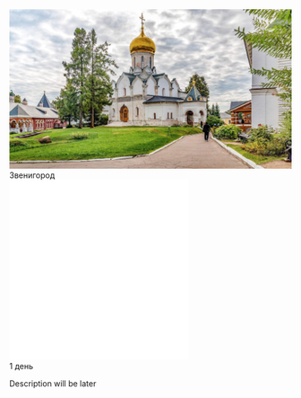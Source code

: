 <link rel="stylesheet" href="components/css/style-markdown.css" />
<div id="cozy-cover">
    <div class="full-package-item">
        <div class="full-package-frame">
            <img src="./orig/zven2.jpg" loading="lazy" alt="" class="photo-placeholder" />
        </div>
        <div class="full-package-text">
            <div class="cozy-card-title">Звенигород</div>
            <div class="full-package-description">
                <div class="packages-price-location">
                    <div class="packages-time">
                        <img loading="lazy" src="./components/icon_time.png" alt="" class="packages-icon" />
                        <div class="days">1 день</div>
                    </div>
                </div>
            </div>
        </div>
    </div>
</div>

Description will be later